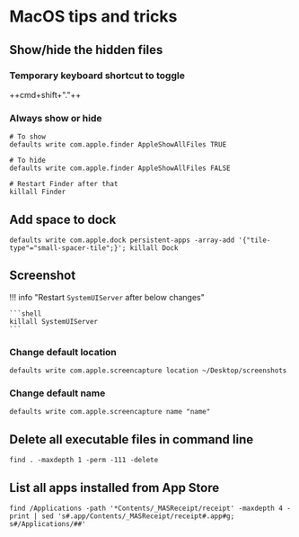 # MacOS tips and tricks

## Show/hide the hidden files

### Temporary keyboard shortcut to toggle

++cmd+shift+"."++

### Always show or hide

```shell
# To show
defaults write com.apple.finder AppleShowAllFiles TRUE

# To hide
defaults write com.apple.finder AppleShowAllFiles FALSE

# Restart Finder after that
killall Finder
```

## Add space to dock

```shell
defaults write com.apple.dock persistent-apps -array-add '{"tile-type"="small-spacer-tile";}'; killall Dock
```

## Screenshot

!!! info "Restart `SystemUIServer` after below changes"

    ```shell
    killall SystemUIServer
    ```

### Change default location

```shell
defaults write com.apple.screencapture location ~/Desktop/screenshots
```

### Change default name

```shell
defaults write com.apple.screencapture name "name"
```

## Delete all executable files in command line

```shell
find . -maxdepth 1 -perm -111 -delete
```

## List all apps installed from App Store

```shell
find /Applications -path '*Contents/_MASReceipt/receipt' -maxdepth 4 -print | sed 's#.app/Contents/_MASReceipt/receipt#.app#g; s#/Applications/##'
```
